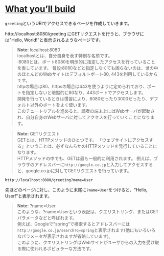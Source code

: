 # [What you’ll build](https://spring.io/guides/gs/serving-web-content/#_what_you_ll_build)

`greeting`というURIでアクセスできるページを作成していきます。

http://localhost:8080/greeting にGETリクエストを行うと、ブラウザには"Hello, World!"と表示されるようなページです。

> __Note:__ localhost:8080  
> localhostとは、自分自身を表す特別な名前です。  
> :8080とは、ポート8080を明示的に指定したアクセスを行っていることを表しています。
> 普段:8080などと指定しなくても困らないのは、世の中のほとんどのWebサイトはデフォルトポート80, 443を利用しているからです。  
> httpの場合は80、httpsの場合は443を使うように定められており、ポートを指定しないと暗黙的に80なり、443ポートでアクセスします。  
> 開発を行っているときは慣習により、8080だったり3000だったり、デフォルト以外のポートをよく使います。  
> このチュートリアルを進めると、読者の端末上にはWebサーバが起動され、自分自身のWebサーバに対してアクセスを行っていくことになります。
>

> __Note:__ GETリクエスト  
> GETとは、HTTPメソッドのひとつです。
> 「ウェブサイトにアクセスする」ということは、必ずなんらかのHTTPメソッドを発行していることになります。  
> HTTPメソッドの中でも、GETは最も一般的に利用されます。
> 例えば、ブラウザのアドレスバーに`http://google.co.jp`と入力してアクセスすると、google.co.jpに対してGETリクエストを行っています。

```
http://localhost:8080/greeting?name=User
```

先ほどのページに対し、このように末尾に`?name=User`をつけると、"Hello, User!"と表示されます。

> __Note:__ ?name=User  
> このような、?name=Userという表記は、クエリストリング、またはGETパラメータなどと呼ばれます。  
> 例えば、Googleで"spring"で検索するとアドレスバーには`http://google.co.jp/search?q=spring`と表示されます(他にもいろいろなパラメータが表示されますが省略しています)。  
> このように、クエリストリングはWebサイトがユーザからの入力を受け取る際に使われるポピュラーな方法です。
